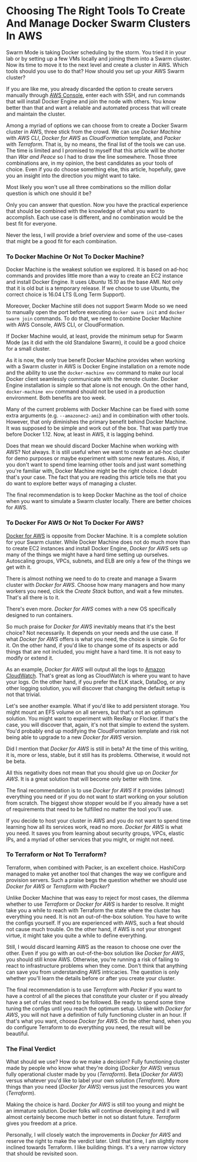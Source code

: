 # Choosing The Right Tools To Create And Manage Docker Swarm Clusters In AWS

Swarm Mode is taking Docker scheduling by the storm. You tried it in your lab or by setting up a few VMs locally and joining them into a Swarm cluster. Now its time to move it to the next level and create a cluster in AWS. Which tools should you use to do that? How should you set up your AWS Swarm cluster?

If you are like me, you already discarded the option to create servers manually through [AWS Console](TODO), enter each with SSH, and run commands that will install Docker Engine and join the node with others. You know better than that and want a reliable and automated process that will create and maintain the cluster.

Among a myriad of options we can choose from to create a Docker Swarm cluster in AWS, three stick from the crowd. We can use *Docker Machine* with *AWS CLI*, *Docker for AWS* as *CloudFormation* template, and *Packer* with *Terraform*. That is, by no means, the final list of the tools we can use. The time is limited and I promised to myself that this article will be shorter than *War and Peace* so I had to draw the line somewhere. Those three combinations are, in my opinion, the best candidates as your tools of choice. Even if you do choose something else, this article, hopefully, gave you an insight into the direction you might want to take.

Most likely you won't use all three combinations so the million dollar question is which one should it be?

Only you can answer that question. Now you have the practical experience that should be combined with the knowledge of what you want to accomplish. Each use case is different, and no combination would be the best fit for everyone.

Never the less, I will provide a brief overview and some of the use-cases that might be a good fit for each combination.

### To Docker Machine Or Not To Docker Machine?

Docker Machine is the weakest solution we explored. It is based on ad-hoc commands and provides little more than a way to create an EC2 instance and install Docker Engine. It uses *Ubuntu 15.10* as the base AMI. Not only that it is old but is a temporary release. If we choose to use Ubuntu, the correct choice is 16.04 LTS (Long Term Support).

Moreover, Docker Machine still does not support Swarm Mode so we need to manually open the port before executing `docker swarm init` and `docker swarm join` commands. To do that, we need to combine Docker Machine with AWS Console, AWS CLI, or CloudFormation.

If Docker Machine would, at least, provide the minimum setup for Swarm Mode (as it did with the old Standalone Swarm), it could be a good choice for a small cluster.

As it is now, the only true benefit Docker Machine provides when working with a Swarm cluster in AWS is Docker Engine installation on a remote node and the ability to use the `docker-machine env` command to make our local Docker client seamlessly communicate with the remote cluster. Docker Engine installation is simple so that alone is not enough. On the other hand, `docker-machine env` command should not be used in a production environment. Both benefits are too week.

Many of the current problems with Docker Machine can be fixed with some extra arguments (e.g. `--amazonec2-ami`) and in combination with other tools. However, that only diminishes the primary benefit behind Docker Machine. It was supposed to be simple and work out of the box. That was partly true before Docker 1.12. Now, at least in AWS, it is lagging behind.

Does that mean we should discard Docker Machine when working with AWS? Not always. It is still useful when we want to create an ad-hoc cluster for demo purposes or maybe experiment with some new features. Also, if you don't want to spend time learning other tools and just want something you're familiar with, Docker Machine might be the right choice. I doubt that's your case. The fact that you are reading this article tells me that you do want to explore better ways of managing a cluster.

The final recommendation is to keep Docker Machine as the tool of choice when you want to simulate a Swarm cluster locally. There are better choices for AWS.

### To Docker For AWS Or Not To Docker For AWS?

[Docker for AWS](https://beta.docker.com/docs/aws/) is opposite from Docker Machine. It is a complete solution for your Swarm cluster. While Docker Machine does not do much more than to create EC2 instances and install Docker Engine, *Docker for AWS* sets up many of the things we might have a hard time setting up ourselves. Autoscaling groups, VPCs, subnets, and ELB are only a few of the things we get with it.

There is almost nothing we need to do to create and manage a Swarm cluster with *Docker for AWS*. Choose how many managers and how many workers you need, click the *Create Stack* button, and wait a few minutes. That's all there is to it.

There's even more. *Docker for AWS* comes with a new OS specifically designed to run containers.

So much praise for *Docker for AWS* inevitably means that it's the best choice? Not necessarily. It depends on your needs and the use case. If what *Docker for AWS* offers is what you need, the choice is simple. Go for it. On the other hand, if you'd like to change some of its aspects or add things that are not included, you might have a hard time. It is not easy to modify or extend it.

As an example, *Docker for AWS* will output all the logs to [Amazon CloudWatch](https://aws.amazon.com/cloudwatch/). That's great as long as CloudWatch is where you want to have your logs. On the other hand, if you prefer the ELK stack, DataDog, or any other logging solution, you will discover that changing the default setup is not that trivial.

Let's see another example. What if you'd like to add persistent storage. You might mount an EFS volume on all servers, but that's not an optimum solution. You might want to experiment with RexRay or Flocker. If that's the case, you will discover that, again, it's not that simple to extend the system. You'd probably end up modifying the CloudFormation template and risk not being able to upgrade to a new *Docker for AWS* version.

Did I mention that *Docker for AWS* is still in beta? At the time of this writing, it is, more or less, stable, but it still has its problems. Otherwise, it would not be beta.

All this negativity does not mean that you should give up on *Docker for AWS*. It is a great solution that will become only better with time.

The final recommendation is to use *Docker for AWS* if it provides (almost) everything you need or if you do not want to start working on your solution from scratch. The biggest show stopper would be if you already have a set of requirements that need to be fulfilled no matter the tool you'll use.

If you decide to host your cluster in AWS and you do not want to spend time learning how all its services work, read no more. *Docker for AWS* is what you need. It saves you from learning about security groups, VPCs, elastic IPs, and a myriad of other services that you might, or might not need.

### To Terraform or Not To Terraform?

Terraform, when combined with Packer, is an excellent choice. HashiCorp managed to make yet another tool that changes the way we configure and provision servers. Such a praise begs the question whether we should use *Docker for AWS* or *Terraform* with *Packer*?

Unlike Docker Machine that was easy to reject for most cases, the dilemma whether to use *Terraform* or *Docker for AWS* is harder to resolve. It might take you a while to reach with Terraform the state where the cluster has everything you need. It is not an out-of-the-box solution. You have to write the configs yourself. If you are experienced with AWS, such a feat should not cause much trouble. On the other hand, if AWS is not your strongest virtue, it might take you quite a while to define everything.

Still, I would discard learning AWS as the reason to choose one over the other. Even if you go with an out-of-the-box solution like *Docker for AWS*, you should still know AWS. Otherwise, you're running a risk of failing to react to infrastructure problems when they come. Don't think that anything can save you from understanding AWS intricacies. The question is only whether you'll learn the details before or after you create your cluster.

The final recommendation is to use *Terraform* with *Packer* if you want to have a control of all the pieces that constitute your cluster or if you already have a set of rules that need to be followed. Be ready to spend some time tuning the configs until you reach the optimum setup. Unlike with *Docker for AWS*, you will not have a definition of fully functioning cluster in an hour. If that's what you want, choose *Docker for AWS*. On the other hand, when you do configure Terraform to do everything you need, the result will be beautiful.

### The Final Verdict

What should we use? How do we make a decision? Fully functioning cluster made by people who know what they're doing (*Docker for AWS*) versus fully operational cluster made by you (*Terraform*). Beta (*Docker for AWS*) versus whatever you'd like to label your own solution (*Terraform*). More things than you need (*Docker for AWS*) versus just the resources you want (*Terraform*).

Making the choice is hard. *Docker for AWS* is still too young and might be an immature solution. Docker folks will continue developing it and it will almost certainly become much better in not so distant future. *Terraform* gives you freedom at a price.

Personally, I will closely watch the improvements in *Docker for AWS* and reserve the right to make the verdict later. Until that time, I am slightly more inclined towards Terraform. I like building things. It's a very narrow victory that should be revisited soon.
